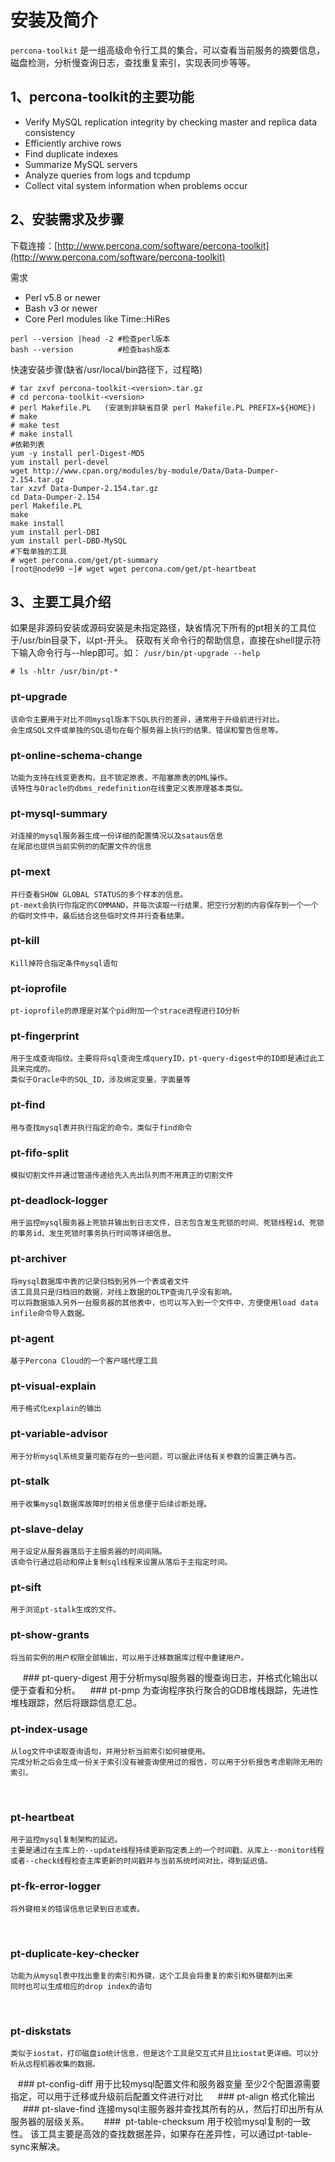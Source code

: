 # 安装及简介

`percona-toolkit` 是一组高级命令行工具的集合，可以查看当前服务的摘要信息，磁盘检测，分析慢查询日志，查找重复索引，实现表同步等等。

## 1、percona-toolkit的主要功能

- Verify MySQL replication integrity by checking master and replica data consistency
- Efficiently archive rows
- Find duplicate indexes
- Summarize MySQL servers
- Analyze queries from logs and tcpdump
- Collect vital system information when problems occur

## 2、安装需求及步骤

下载连接：[http://www.percona.com/software/percona-toolkit](http://www.percona.com/software/percona-toolkit)

需求
- Perl v5.8 or newer
- Bash v3 or newer
- Core Perl modules like Time::HiRes
```
perl --version |head -2 #检查perl版本
bash --version          #检查bash版本
```

快速安装步骤(缺省/usr/local/bin路径下，过程略)

```angular2
# tar zxvf percona-toolkit-<version>.tar.gz
# cd percona-toolkit-<version>
# perl Makefile.PL   (安装到非缺省目录 perl Makefile.PL PREFIX=${HOME})
# make
# make test
# make install
#依赖列表
yum -y install perl-Digest-MD5
yum install perl-devel
wget http://www.cpan.org/modules/by-module/Data/Data-Dumper-2.154.tar.gz
tar xzvf Data-Dumper-2.154.tar.gz
cd Data-Dumper-2.154
perl Makefile.PL
make
make install
yum install perl-DBI
yum install perl-DBD-MySQL
#下载单独的工具
# wget percona.com/get/pt-summary
[root@node90 ~]# wget wget percona.com/get/pt-heartbeat
```

## 3、主要工具介绍

如果是非源码安装或源码安装是未指定路径，缺省情况下所有的pt相关的工具位于/usr/bin目录下，以pt-开头。
获取有关命令行的帮助信息，直接在shell提示符下输入命令行与--hlep即可。如： `/usr/bin/pt-upgrade --help`

`# ls -hltr /usr/bin/pt-*`

### pt-upgrade 

    该命令主要用于对比不同mysql版本下SQL执行的差异，通常用于升级前进行对比。
    会生成SQL文件或单独的SQL语句在每个服务器上执行的结果、错误和警告信息等。 

### pt-online-schema-change

    功能为支持在线变更表构，且不锁定原表，不阻塞原表的DML操作。
    该特性与Oracle的dbms_redefinition在线重定义表原理基本类似。

### pt-mysql-summary
    
    对连接的mysql服务器生成一份详细的配置情况以及sataus信息
    在尾部也提供当前实例的的配置文件的信息
    
### pt-mext
    
    并行查看SHOW GLOBAL STATUS的多个样本的信息。
    pt-mext会执行你指定的COMMAND，并每次读取一行结果，把空行分割的内容保存到一个一个的临时文件中，最后结合这些临时文件并行查看结果。

### pt-kill
    
    Kill掉符合指定条件mysql语句
    
### pt-ioprofile

    pt-ioprofile的原理是对某个pid附加一个strace进程进行IO分析
    
### pt-fingerprint
    
    用于生成查询指纹。主要将将sql查询生成queryID，pt-query-digest中的ID即是通过此工具来完成的。
    类似于Oracle中的SQL_ID，涉及绑定变量，字面量等

### pt-find

    用与查找mysql表并执行指定的命令，类似于find命令
    
### pt-fifo-split

    模拟切割文件并通过管道传递给先入先出队列而不用真正的切割文件
    
### pt-deadlock-logger

    用于监控mysql服务器上死锁并输出到日志文件，日志包含发生死锁的时间、死锁线程id、死锁的事务id、发生死锁时事务执行时间等详细信息。
    
### pt-archiver
    
    将mysql数据库中表的记录归档到另外一个表或者文件
    该工具具只是归档旧的数据，对线上数据的OLTP查询几乎没有影响。
    可以将数据插入另外一台服务器的其他表中，也可以写入到一个文件中，方便使用load data infile命令导入数据。

### pt-agent

    基于Percona Cloud的一个客户端代理工具
    
### pt-visual-explain

    用于格式化explain的输出
    
### pt-variable-advisor
    
    用于分析mysql系统变量可能存在的一些问题，可以据此评估有关参数的设置正确与否。

### pt-stalk

    用于收集mysql数据库故障时的相关信息便于后续诊断处理。
    
### pt-slave-delay

    用于设定从服务器落后于主服务器的时间间隔。
    该命令行通过启动和停止复制sql线程来设置从落后于主指定时间。
    
### pt-sift

    用于浏览pt-stalk生成的文件。
    
### pt-show-grants
    将当前实例的用户权限全部输出，可以用于迁移数据库过程中重建用户。
    
### pt-query-digest
    用于分析mysql服务器的慢查询日志，并格式化输出以便于查看和分析。
  
### pt-pmp
    为查询程序执行聚合的GDB堆栈跟踪，先进性堆栈跟踪，然后将跟踪信息汇总。 
    
### pt-index-usage
    从log文件中读取查询语句，并用分析当前索引如何被使用。
    完成分析之后会生成一份关于索引没有被查询使用过的报告，可以用于分析报告考虑剔除无用的索引。
    
### pt-heartbeat
    用于监控mysql复制架构的延迟。
    主要是通过在主库上的--update线程持续更新指定表上的一个时间戳，从库上--monitor线程或者--check线程检查主库更新的时间戳并与当前系统时间对比，得到延迟值。

### pt-fk-error-logger
    将外键相关的错误信息记录到日志或表。
  
### pt-duplicate-key-checker 
    功能为从mysql表中找出重复的索引和外键，这个工具会将重复的索引和外键都列出来
    同时也可以生成相应的drop index的语句
     
### pt-diskstats
    类似于iostat，打印磁盘io统计信息，但是这个工具是交互式并且比iostat更详细。可以分析从远程机器收集的数据。
  
### pt-config-diff
    用于比较mysql配置文件和服务器变量
    至少2个配置源需要指定，可以用于迁移或升级前后配置文件进行对比
    
### pt-align
    格式化输出
    
### pt-slave-find
    连接mysql主服务器并查找其所有的从，然后打印出所有从服务器的层级关系。
    
###  pt-table-checksum
    用于校验mysql复制的一致性。
    该工具主要是高效的查找数据差异，如果存在差异性，可以通过pt-table-sync来解决。

    
    
    
    
    
    
    
    




